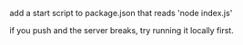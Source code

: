 add a start script to package.json that reads 'node index.js'

if you push and the server breaks, try running it locally first.
